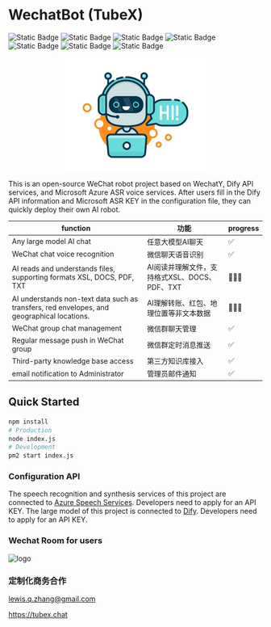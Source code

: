 # WechatBot (TubeX)

![Static Badge](https://img.shields.io/badge/21.0%2B-x?style=flat&logo=Node.js&logoColor=green&label=Node.js&color=green)
![Static Badge](https://img.shields.io/badge/1.20.0%2B-x?style=flat&logo=Wechat&logoColor=green&label=WechatY&color=green)
![Static Badge](https://img.shields.io/badge/1.14%2B-x?style=flat&logo=github&logoColor=whitee&label=wechat4u&color=orange)
![Static Badge](https://img.shields.io/badge/v3-x?style=flat&logo=github&logoColor=white&label=silk-v3-decoder&color=purple)
![Static Badge](https://img.shields.io/badge/6.1.1-x?style=flat&logo=ffmpeg&logoColor=orange&label=ffmpeg&color=orange)
![Static Badge](https://img.shields.io/badge/cognitiveservices_speech-x?style=flat&logo=microsoft&logoColor=blue&label=Azure&color=blue)
![Static Badge](https://img.shields.io/badge/Doubao-x?style=flat&logo=Dify&logoColor=white&label=Dify&color=darkgreen)

<div align="center">
<img src="public/bot.jpg" alt="logo" width="300"/>
</div>

This is an open-source WeChat robot project based on WechatY, Dify API services, and Microsoft Azure ASR voice services. After users fill in the Dify API information and Microsoft ASR KEY in the configuration file, they can quickly deploy their own AI robot.

|function|功能|progress|
|--|--|--|
|Any large model AI chat| 任意大模型AI聊天|✅|
|WeChat chat voice recognition |微信聊天语音识别|✅|
|AI reads and understands files, supporting formats XSL, DOCS, PDF, TXT |AI阅读并理解文件，支持格式XSL、DOCS、PDF、TXT|🏃🏻‍♀️|
|AI understands non-text data such as transfers, red envelopes, and geographical locations. |AI理解转账、红包、地理位置等非文本数据|🏃🏻‍♀️|
|WeChat group chat management |微信群聊天管理|✅|
|Regular message push in WeChat group |微信群定时消息推送|✅|
|Third-party knowledge base access |第三方知识库接入|✅|
|email notification to Administrator |管理员邮件通知|✅|


## Quick Started

```bash
npm install
# Production
node index.js
# Development
pm2 start index.js
```

### Configuration API

The speech recognition and synthesis services of this project are connected to [Azure Speech Services](https://azure.microsoft.com/zh-cn/free/ai-services/). Developers need to apply for an API KEY.
The large model of this project is connected to [Dify](https://dify.ai). Developers need to apply for an API KEY.


### Wechat Room for users

<img src="https://www.tubex.chat/service.jpg" alt="logo" width="200"/>

### 定制化商务合作

lewis.q.zhang@gmail.com

https://tubex.chat